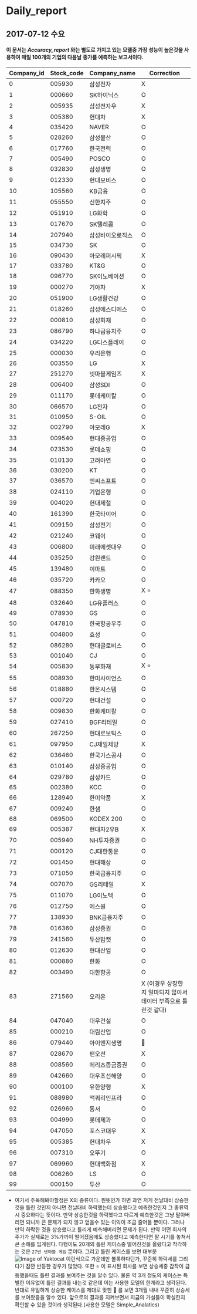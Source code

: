# **Daily_report**

## 2017-07-12 수요

#### 이 문서는 *Accuracy_report* 와는 별도로 가지고 있는 모델중 가장 성능이 높은것을 사용하여 매일 100개의 기업의 다음날 종가를 예측하는 보고서이다.

Company_id | Stock_code | Company_name | Correction
-----------|------------|--------------|------------
0          | 005930     | 삼성전자       | X
1          | 000660     | SK하이닉스     | O
2|005935|삼성전자우|X
3|005380|현대차|X
4|035420|NAVER|O
5|028260|삼성물산|O
6|017760|한국전력|O
7|005490|POSCO|O
8|032830|삼성생명|O
9|012330|현대모비스|O
10|105560|KB금융|O
11|055550|신한지주|O
12|051910|LG화학|O
13|017670|SK텔레콤|O
14|207940|삼성바이오로직스|O
15|034730|SK|O
16|090430|아모레퍼시픽|X
17|033780|KT&G|O
18|096770|SK이노베이션|O
19|000270|기아차|X
20|051900|LG생활건강|O
21|018260|삼성에스디에스|O
22|000810|삼성화재|O
23|086790|하나금융지주|O
24|034220|LG디스플레이|O
25|000030|우리은행|O
26|003550|LG|X
27|251270|넷마블게임즈|X
28|006400|삼성SDI|O
29|011170|롯데케미칼|O
30|066570|LG전자|O
31|010950|S-OIL|O
32|002790|아모레G|X
33|009540|현대중공업|O
34|023530|롯데쇼핑|O
35|010130|고려아연|O
36|030200|KT|O
37|036570|엔씨소프트|O
38|024110|기업은행|O
39|004020|현대제철|O
40|161390|한국타이어|O
41|009150|삼성전기|O
42|021240|코웨이|O
43|006800|미래에셋대우|O
44|035250|강원랜드|O
45|139480|이마트|O
46|035720|카카오|O
47|088350|한화생명|X :star:
48|032640|LG유플러스|O
49|078930|GS|O
50|047810|한국항공우주|O
51|004800|효성|O
52|086280|현대글로비스|O
53|001040|CJ|O
54|005830|동부화재|X :star:
55|008930|한미사이언스|O
56|018880|한온시스템|O
57|000720|현대건설|O
58|009830|한화케미칼|O
59|027410|BGF리테일|O
60|267250|현대로보틱스|O
61|097950|CJ제일제당|X
62|036460|한국가스공사|O
63|010140|삼성중공업|O
64|029780|삼성카드|O
65|002380|KCC|O
66|128940|한미약품|X
67|009240|한샘|O
68|069500|KODEX 200|O
69|005387|현대차2우B|X
70|005940|NH투자증권|O
71|000120|CJ대한통운|O
72|001450|현대해상|O
73|071050|한국금융지주|O
74|007070|GS리테일|X
75|011070|LG이노텍|O
76|012750|에스원|O
77|138930|BNK금융지주|O
78|016360|삼성증권|O
79|241560|두산밥캣|O
80|012630|현대산업|O
81|000880|한화|O
82|003490|대한항공|O
83|271560|오리온|X (이경우 상장한지 얼마되지 않아서 데이터 부족으로 틀린것 같다)
84|047040|대우건설|O
85|000210|대림산업|O
86|079440|아이엔지생명|:star2:
87|028670|팬오션|X
88|008560|메리츠종금증권|O
89|042660|대우조선해양|O
90|000100|유한양행|X
91|088980|맥쿼리인프라|O
92|026960|동서|O
93|004990|롯데제과|O
94|047050|포스코대우|X
95|005385|현대차우|X
96|007310|오뚜기|O
97|069960|현대백화점|X
98|006260|LS|O
99|000150|두산|O

- 
    여기서 주목해봐야할점은 X의 종류이다. 뭔뜻인가 하면 과연 저게 전날대비 상승한것을 틀린 것인지
    아니면 전날대비 하락했는데 상승했다고 예측한것인지 그 종류역시 중요하다는 뜻이다. 만약 상승한것을 
    하락했다고 다르게 예측한것은 그냥 팔아버리면 되니까 큰 문제가 되지 않고 얻을수 있는 이익이 조금 줄어들
    뿐이다. 그러나 만약 하락한 것을 상승했다고 틀리게 예측해버리면 문제가 된다. 만약 어떤 회사의 주가가
    실제로는 3%가까이 떨어졌음에도 상승했다고 예측한다면 팔 시기를 놓쳐서 큰 손해를 입게된다. 다행이도 20개의
    틀린 케이스중 떨어진것을 올랐다고 착각하는 것은 `27번 넷마블 게임` 뿐이다. 그리고 틀린 케이스를 보면 대부분
    ![Image of Yaktocat](https://www.google.co.kr/url?sa=i&rct=j&q=&esrc=s&source=images&cd=&cad=rja&uact=8&ved=0ahUKEwjD-J_Lw4PVAhXFE7wKHfkFDgsQjRwIBw&url=http%3A%2F%2Fwww.ohmynews.com%2FNWS_Web%2FView%2Fat_pg.aspx%3FCNTN_CD%3DA0001828171&psig=AFQjCNEwKqK6nmQH9-d0oCfeM-ENhLEOQw&ust=1499941481399780)
    이런식으로 가운데만 볼록하다던가, 꾸준히 하락세를 그리다가 잠깐 반등한 경우가 많았다. 또한 :star: 이 표시된
    회사를 보면 상승세중 갑작이 급등했을때도 틀린 결과를 보여주는 것을 알수 있다. 물론 약 3개 정도의 케이스는 특별한
    이유없이 틀린 결과를 내는것 같은데 이는 사용한 모델의 한계라고 생각된다. 반대로 유일하게 상승한 케이스를 제대로 맞힌
    :star2: 를 보면 3개월 내내 꾸준히 상승세를 보여왔음을 알수 있다. 앞으로의 결과를 지켜보면서 지금의 가설들이 확실한지
    확인할 수 있을 것이라 생각된다.(사용한 모델은 Simple_Analatics)
    